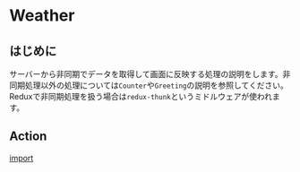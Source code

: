 # Weather

## はじめに
サーバーから非同期でデータを取得して画面に反映する処理の説明をします。非同期処理以外の処理については`Counter`や`Greeting`の説明を参照してください。
Reduxで非同期処理を扱う場合は`redux-thunk`というミドルウェアが使われます。

## Action

[import](../../examples/weather/js/actions/ActionCreator.js)
